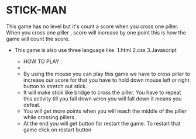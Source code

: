 # STICK-MAN

This game has no level but it's count a score when you cross one piller. When you cross one piller , score will increase by one point this is how the game will count the score.

* This game is also use three language like.
1.html 
2.css
3.Javascript

  * HOW TO PLAY :
  * 
  * By using the mouse you can play this game we have to cross piller to increase our score for that you have to hold down mouse left or right button to stretch out stick.
  * It will make stick like bridge to cross the piller. You have to repeat this activity till you fall down when you will fall down it means you defeat. 
  * You will get more points when you will reach the middle of the piller while crossing pillers.
  * At the end you will get button for restart the game. To restart that game click on restart button


 
    


